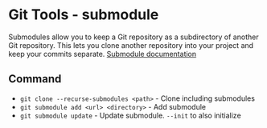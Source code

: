 # Git Tools - submodule
Submodules allow you to keep a Git repository as a subdirectory of another Git repository. This lets you clone another repository into your project and keep your commits separate.
[Submodule documentation](https://git-scm.com/book/en/v2/Git-Tools-Submodules)

## Command
- `git clone --recurse-submodules <path>` - Clone including submodules
- `git submodule add <url> <directory>` - Add submodule
- `git submodule update` - Update submodule. `--init` to also initialize